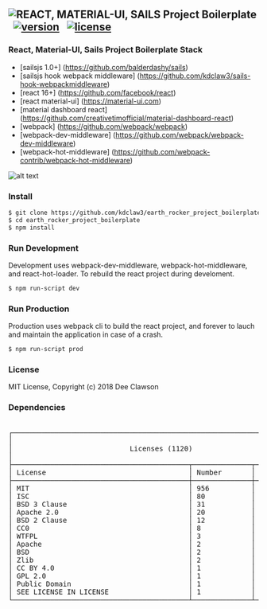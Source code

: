 ## ![REACT, MATERIAL-UI, SAILS Project Boilerplate](https://i.imgur.com/Gm7iImo.png) &nbsp; [![version][version-badge]][CHANGELOG] &nbsp; [![license][license-badge]][LICENSE]

### React, Material-UI, Sails Project Boilerplate Stack

+ [sailsjs 1.0+] (https://github.com/balderdashy/sails)
+ [sailsjs hook webpack middleware] (https://github.com/kdclaw3/sails-hook-webpackmiddleware)
+ [react 16+] (https://github.com/facebook/react)
+ [react material-ui] (https://material-ui.com)
+ [material dashboard react] (https://github.com/creativetimofficial/material-dashboard-react)
+ [webpack] (https://github.com/webpack/webpack)
+ [webpack-dev-middleware] (https://github.com/webpack/webpack-dev-middleware)
+ [webpack-hot-middleware] (https://github.com/webpack-contrib/webpack-hot-middleware)


![alt text](https://s3.amazonaws.com/creativetim_bucket/products/71/original/opt_mdr_thumbnail.jpg "Material Dashboard Free React")

### Install

```sh
$ git clone https://github.com/kdclaw3/earth_rocker_project_boilerplate.git
$ cd earth_rocker_project_boilerplate
$ npm install
```

### Run Development

Development uses webpack-dev-middleware, webpack-hot-middleware, and react-hot-loader. To rebuild the react project during develoment.

```sh
$ npm run-script dev
```

### Run Production

Production uses webpack cli to build the react project, and forever to lauch and maintain the application in case of a crash. 

```sh
$ npm run-script prod
```

### License

MIT License, Copyright (c) 2018 Dee Clawson

### Dependencies
<pre>
<!-- language: lang-none -->
┌────────────────────────────────────────────────────────────────────────┐
│                                                                        │
│                            Licenses (1120)                             │
│                                                                        │
├──────────────────────────────────────────┬──────────────┬──────────────┤
│ License                                  │ Number       │ %            │
├──────────────────────────────────────────┼──────────────┼──────────────┤
│ MIT                                      │ 956          │ 85           │
│ ISC                                      │ 80           │ 7            │
│ BSD 3 Clause                             │ 31           │ 2            │
│ Apache 2.0                               │ 20           │ 1            │
│ BSD 2 Clause                             │ 12           │ 1            │
│ CC0                                      │ 8            │ 0            │
│ WTFPL                                    │ 3            │ 0            │
│ Apache                                   │ 2            │ 0            │
│ BSD                                      │ 2            │ 0            │
│ Zlib                                     │ 2            │ 0            │
│ CC BY 4.0                                │ 1            │ 0            │
│ GPL 2.0                                  │ 1            │ 0            │
│ Public Domain                            │ 1            │ 0            │
│ SEE LICENSE IN LICENSE                   │ 1            │ 0            │
└──────────────────────────────────────────┴──────────────┴──────────────┘
</pre>


[CHANGELOG]: ./package.json
[LICENSE]: ./LICENSE
[version-badge]: https://img.shields.io/badge/version-0.2.0-blue.svg
[license-badge]: https://img.shields.io/badge/license-MIT-blue.svg
